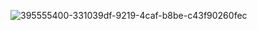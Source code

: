 
![395555400-331039df-9219-4caf-b8be-c43f90260fec](https://github.com/user-attachments/assets/88ee42f1-42f0-46f1-917f-b5dbfeae06e3)
